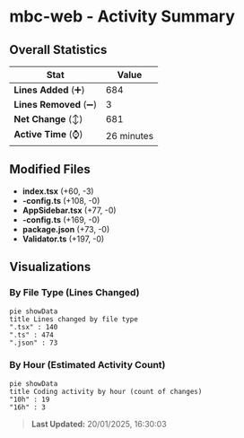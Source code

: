 # mbc-web - Activity Summary 

## Overall Statistics

| Stat                   | Value                                                             |
| ---------------------- | ----------------------------------------------------------------- |
| **Lines Added** (➕)   | 684                                          |
| **Lines Removed** (➖) | 3                                        |
| **Net Change** (↕)    | 681                |
| **Active Time** (⌚)   | 26 minutes |


## Modified Files
- **index.tsx** (+60, -3)
- **-config.ts** (+108, -0)
- **AppSidebar.tsx** (+77, -0)
- **-config.ts** (+169, -0)
- **package.json** (+73, -0)
- **Validator.ts** (+197, -0)

## Visualizations

### By File Type (Lines Changed)

```mermaid
pie showData
title Lines changed by file type
".tsx" : 140
".ts" : 474
".json" : 73
```

### By Hour (Estimated Activity Count)

```mermaid
pie showData
title Coding activity by hour (count of changes)
"10h" : 19
"16h" : 3
```


> **Last Updated:** 20/01/2025, 16:30:03